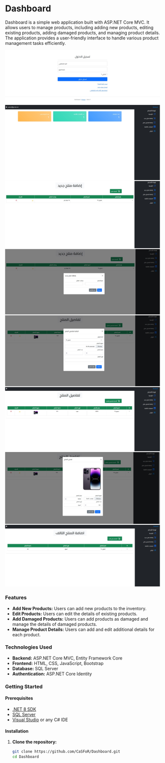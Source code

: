 # Dashboard

Dashboard is a simple web application built with ASP.NET Core MVC. It allows users to manage products, including adding new products, editing existing products, adding damaged products, and managing product details. The application provides a user-friendly interface to handle various product management tasks efficiently.

![Dashboard Screenshot](images-projetcs/login.jpg)
![Dashboard Screenshot](images-projetcs/Home.jpg)
![Dashboard Screenshot](images-projetcs/AddNewItem.jpg)
![Dashboard Screenshot](images-projetcs/AddNewItemModal.jpg)
![Dashboard Screenshot](images-projetcs/AddProductsDetails.jpg)
![Dashboard Screenshot](images-projetcs/ProductsDetails.jpg)
![Dashboard Screenshot](images-projetcs/EditProductsDetails.jpg)
![Dashboard Screenshot](images-projetcs/DamagedProducts.jpg)


### Features

- **Add New Products:** Users can add new products to the inventory.
- **Edit Products:** Users can edit the details of existing products.
- **Add Damaged Products:** Users can add products as damaged and manage the details of damaged products.
- **Manage Product Details:** Users can add and edit additional details for each product.

### Technologies Used

- **Backend:** ASP.NET Core MVC, Entity Framework Core
- **Frontend:** HTML, CSS, JavaScript, Bootstrap
- **Database:** SQL Server
- **Authentication:** ASP.NET Core Identity

### Getting Started

#### Prerequisites

- [.NET 8 SDK](https://dotnet.microsoft.com/download/dotnet/8.0)
- [SQL Server](https://www.microsoft.com/en-us/sql-server/sql-server-downloads)
- [Visual Studio](https://visualstudio.microsoft.com/) or any C# IDE

#### Installation

1. **Clone the repository:**

   ```bash
   git clone https://github.com/CaSFoR/Dashboard.git
   cd Dashboard
